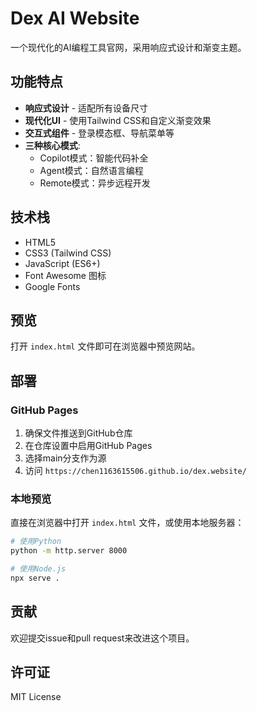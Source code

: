 # Dex AI Website

一个现代化的AI编程工具官网，采用响应式设计和渐变主题。

## 功能特点

- **响应式设计** - 适配所有设备尺寸
- **现代化UI** - 使用Tailwind CSS和自定义渐变效果
- **交互式组件** - 登录模态框、导航菜单等
- **三种核心模式**:
  - Copilot模式：智能代码补全
  - Agent模式：自然语言编程
  - Remote模式：异步远程开发

## 技术栈

- HTML5
- CSS3 (Tailwind CSS)
- JavaScript (ES6+)
- Font Awesome 图标
- Google Fonts

## 预览

打开 `index.html` 文件即可在浏览器中预览网站。

## 部署

### GitHub Pages
1. 确保文件推送到GitHub仓库
2. 在仓库设置中启用GitHub Pages
3. 选择main分支作为源
4. 访问 `https://chen1163615506.github.io/dex.website/`

### 本地预览
直接在浏览器中打开 `index.html` 文件，或使用本地服务器：

```bash
# 使用Python
python -m http.server 8000

# 使用Node.js
npx serve .
```

## 贡献

欢迎提交issue和pull request来改进这个项目。

## 许可证

MIT License 